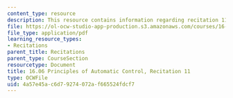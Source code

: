 ```yaml
---
content_type: resource
description: This resource contains information regarding recitation 11.
file: https://ol-ocw-studio-app-production.s3.amazonaws.com/courses/16-06-principles-of-automatic-control-fall-2012/4a57e45ac6d79274072af665524fdcf7_MIT16_06F12_Recitation_11.pdf
file_type: application/pdf
learning_resource_types:
- Recitations
parent_title: Recitations
parent_type: CourseSection
resourcetype: Document
title: 16.06 Principles of Automatic Control, Recitation 11
type: OCWFile
uid: 4a57e45a-c6d7-9274-072a-f665524fdcf7
---
```

